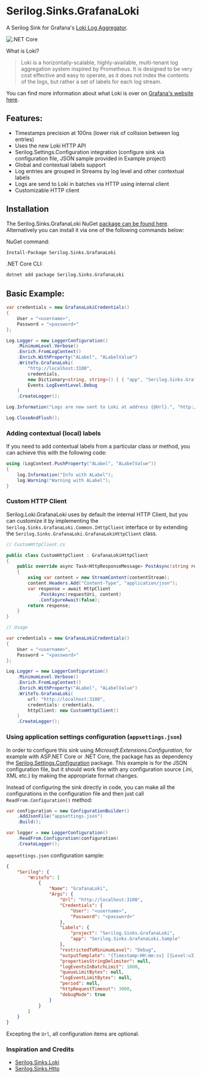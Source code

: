 # Serilog.Sinks.GrafanaLoki
A Serilog Sink for Grafana's [Loki Log Aggregator](https://grafana.com/loki).

![.NET Core](https://github.com/adeotek/Serilog.Sinks.GrafanaLoki/workflows/.NET%20Core/badge.svg?branch=main)

What is Loki?

> Loki is a horizontally-scalable, highly-available, multi-tenant log aggregation system inspired by Prometheus. It is designed to be very cost effective and easy to operate, as it does not index the contents of the logs, but rather a set of labels for each log stream.

You can find more information about what Loki is over on [Grafana's website here](https://grafana.com/loki).


## Features:

- Timestamps precision at 100ns (lower risk of collision between log entries)
- Uses the new Loki HTTP API
- Serilog.Settings.Configuration integration (configure sink via configuration file, JSON sample provided in Example project)
- Global and contextual labels support
- Log entries are grouped in Streams by log level and other contextual labels
- Logs are send to Loki in batches via HTTP using internal client
- Customizable HTTP client


## Installation

The Serilog.Sinks.GrafanaLoki NuGet [package can be found here](https://www.nuget.org/packages/Serilog.Sinks.GrafanaLoki/). Alternatively you can install it via one of the following commands below:

NuGet command:
```bash
Install-Package Serilog.Sinks.GrafanaLoki
```
.NET Core CLI:
```bash
dotnet add package Serilog.Sinks.GrafanaLoki
```


## Basic Example:

```csharp
var credentials = new GrafanaLokiCredentials()
{
    User = "<username>",
    Password = "<password>"
};

Log.Logger = new LoggerConfiguration()
    .MinimumLevel.Verbose()
    .Enrich.FromLogContext()
    .Enrich.WithProperty("ALabel", "ALabelValue")
    .WriteTo.GrafanaLoki(
        "http://localhost:3100",
        credentials,
        new Dictionary<string, string>() { { "app", "Serilog.Sinks.GrafanaLoki.Sample" } }, // Global labels
        Events.LogEventLevel.Debug
    )
    .CreateLogger();

Log.Information("Logs are now sent to Loki at address {@Url}.", "http://localhost:3100");

Log.CloseAndFlush();
```


### Adding contextual (local) labels

If you need to add contextual labels from a particular class or method, you can achieve this with the following code:

```csharp
using (LogContext.PushProperty("ALabel", "ALabelValue"))
{
    log.Information("Info with ALabel");
    log.Warning("Warning with ALabel");
}
```


### Custom HTTP Client

Serilog.Loki.GrafanaLoki uses by default the internal HTTP Client, but you can customize it by implementing the `Serilog.Sinks.GrafanaLoki.Common.IHttpClient` interface or by extending the `Serilog.Sinks.GrafanaLoki.GrafanaLokiHttpClient` class.

```csharp
// CustomHttpClient.cs

public class CustomHttpClient : GrafanaLokiHttpClient
{
    public override async Task<HttpResponseMessage> PostAsync(string requestUri, Stream contentStream)
    {
        using var content = new StreamContent(contentStream);
        content.Headers.Add("Content-Type", "application/json");
        var response = await HttpClient
            .PostAsync(requestUri, content)
            .ConfigureAwait(false);
        return response;
    }
}
```
```csharp
// Usage

var credentials = new GrafanaLokiCredentials()
{
    User = "<username>",
    Password = "<password>"
};

Log.Logger = new LoggerConfiguration()
    .MinimumLevel.Verbose()
    .Enrich.FromLogContext()
    .Enrich.WithProperty("ALabel", "ALabelValue")
    .WriteTo.GrafanaLoki(
        url: "http://localhost:3100",
        credentials: credentials,
        httpClient: new CustomHttpClient()
    )
    .CreateLogger();
```


### Using application settings configuration (`appsettings.json`)

In order to configure this sink using _Microsoft.Extensions.Configuration_, for example with ASP.NET Core or .NET Core, the package has as dependency the [Serilog.Settings.Configuration](https://github.com/serilog/serilog-settings-configuration) package.
This example is for the JSON configuration file, but it should work fine with any configuration source (.ini, XML etc.) by making the appropriate format changes.

Instead of configuring the sink directly in code, you can make all the configurations in the configuration file and then just call `ReadFrom.Configuration()` method:

```csharp
var configuration = new ConfigurationBuilder()
    .AddJsonFile("appsettings.json")
    .Build();

var logger = new LoggerConfiguration()
    .ReadFrom.Configuration(configuration)
    .CreateLogger();
```

`appsettings.json` configuration sample:
```json
{
    "Serilog": {
        "WriteTo": [
            {
                "Name": "GrafanaLoki",
                "Args": {
                    "Url": "http://localhost:3100",
                    "Credentials": {
                        "User": "<username>",
                        "Password": "<password>"
                    },
                    "Labels": {
                        "project": "Serilog.Sinks.GrafanaLoki",
                        "app": "Serilog.Sinks.GrafanaLoki.Sample"
                    },
                    "restrictedToMinimumLevel": "Debug",
                    "outputTemplate": "{Timestamp:HH:mm:ss} [{Level:u3}] | {Message:lj} | {Exception:1}",
                    "propertiesStringDelimiter": null,
                    "logEventsInBatchLimit": 1000,
                    "queueLimitBytes": null,
                    "logEventLimitBytes": null,
                    "period": null,
                    "httpRequestTimeout": 3000,
                    "debugMode": true
                }
            }
        ]
    }
}
```
Excepting the ``Url``, all configuration items are optional.


### Inspiration and Credits
- [Serilog.Sinks.Loki](https://github.com/JosephWoodward/Serilog-Sinks-Loki)
- [Serilog.Sinks.Http](https://github.com/FantasticFiasco/serilog-sinks-http)
